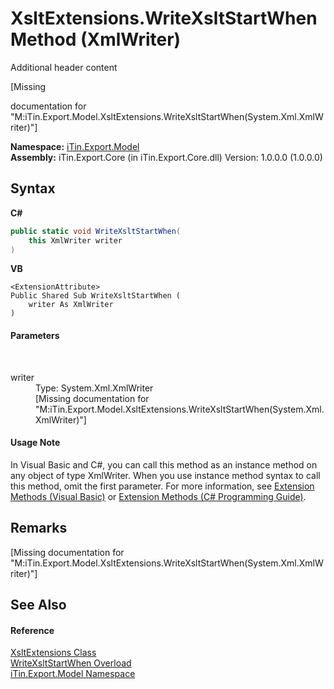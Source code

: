 # XsltExtensions.WriteXsltStartWhen Method (XmlWriter)
Additional header content 

\[Missing <summary> documentation for "M:iTin.Export.Model.XsltExtensions.WriteXsltStartWhen(System.Xml.XmlWriter)"\]

**Namespace:**&nbsp;<a href="ef57ffcc-e95e-b212-5a46-9aa6f5a3511f">iTin.Export.Model</a><br />**Assembly:**&nbsp;iTin.Export.Core (in iTin.Export.Core.dll) Version: 1.0.0.0 (1.0.0.0)

## Syntax

**C#**<br />
``` C#
public static void WriteXsltStartWhen(
	this XmlWriter writer
)
```

**VB**<br />
``` VB
<ExtensionAttribute>
Public Shared Sub WriteXsltStartWhen ( 
	writer As XmlWriter
)
```


#### Parameters
&nbsp;<dl><dt>writer</dt><dd>Type: System.Xml.XmlWriter<br />\[Missing <param name="writer"/> documentation for "M:iTin.Export.Model.XsltExtensions.WriteXsltStartWhen(System.Xml.XmlWriter)"\]</dd></dl>

#### Usage Note
In Visual Basic and C#, you can call this method as an instance method on any object of type XmlWriter. When you use instance method syntax to call this method, omit the first parameter. For more information, see <a href="http://msdn.microsoft.com/en-us/library/bb384936.aspx">Extension Methods (Visual Basic)</a> or <a href="http://msdn.microsoft.com/en-us/library/bb383977.aspx">Extension Methods (C# Programming Guide)</a>.

## Remarks
\[Missing <remarks> documentation for "M:iTin.Export.Model.XsltExtensions.WriteXsltStartWhen(System.Xml.XmlWriter)"\]

## See Also


#### Reference
<a href="176067d5-eb11-fe07-3db2-8181da377e5c">XsltExtensions Class</a><br /><a href="f63b8f0f-3ca6-0a3b-7d03-0e9899649765">WriteXsltStartWhen Overload</a><br /><a href="ef57ffcc-e95e-b212-5a46-9aa6f5a3511f">iTin.Export.Model Namespace</a><br />